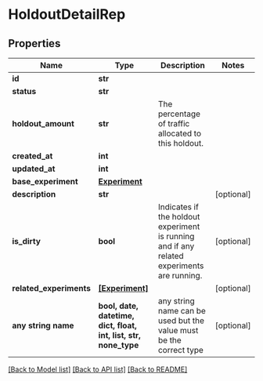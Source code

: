 # HoldoutDetailRep


## Properties
Name | Type | Description | Notes
------------ | ------------- | ------------- | -------------
**id** | **str** |  | 
**status** | **str** |  | 
**holdout_amount** | **str** | The percentage of traffic allocated to this holdout. | 
**created_at** | **int** |  | 
**updated_at** | **int** |  | 
**base_experiment** | [**Experiment**](Experiment.md) |  | 
**description** | **str** |  | [optional] 
**is_dirty** | **bool** | Indicates if the holdout experiment is running and if any related experiments are running. | [optional] 
**related_experiments** | [**[Experiment]**](Experiment.md) |  | [optional] 
**any string name** | **bool, date, datetime, dict, float, int, list, str, none_type** | any string name can be used but the value must be the correct type | [optional]

[[Back to Model list]](../README.md#documentation-for-models) [[Back to API list]](../README.md#documentation-for-api-endpoints) [[Back to README]](../README.md)


